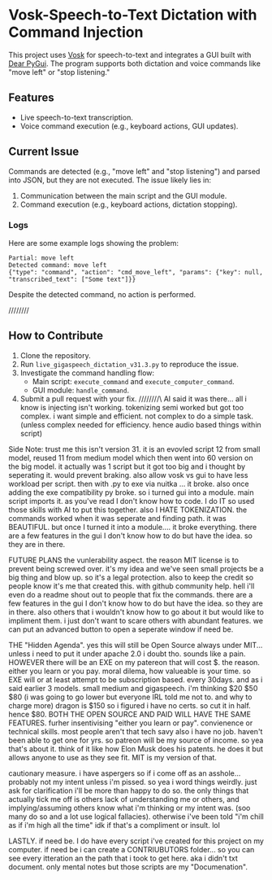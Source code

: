 # Vosk-Speech-to-Text Dictation with Command Injection

This project uses [Vosk](https://github.com/alphacep/vosk-api) for speech-to-text and integrates a GUI built with [Dear PyGui](https://github.com/hoffstadt/DearPyGui). The program supports both dictation and voice commands like "move left" or "stop listening."

## Features
- Live speech-to-text transcription.
- Voice command execution (e.g., keyboard actions, GUI updates).

## Current Issue
Commands are detected (e.g., "move left" and "stop listening") and parsed into JSON, but they are not executed. The issue likely lies in:
1. Communication between the main script and the GUI module.
2. Command execution (e.g., keyboard actions, dictation stopping).

### Logs
Here are some example logs showing the problem:
```
Partial: move left
Detected command: move left
{"type": "command", "action": "cmd_move_left", "params": {"key": null, "transcribed_text": ["Some text"]}}
```

Despite the detected command, no action is performed.

\/\/\/\/\/\/\/\/
## How to Contribute
1. Clone the repository.
2. Run `live_gigaspeech_dictation_v31.3.py` to reproduce the issue.
3. Investigate the command handling flow:
   - Main script: `execute_command` and `execute_computer_command`.
   - GUI module: `handle_command`.
4. Submit a pull request with your fix.
/\/\/\/\/\/\/\/\ AI said it was there... all i know is injecting isn't working. tokenizing semi worked but got too complex. i want simple and efficient. not complex to do a simple task. (unless complex needed for efficiency. hence audio based things within script)


Side Note: trust me this isn't version 31. it is an evovled script 12 from small model, reused 11 from medium model which then went into 60 version on the big model. it actually was 1 script but it got too big and i thought by seperating it. would prevent braking. also allow vosk vs gui to have less workload per script. then with .py to exe via nuitka ... it broke. also once adding the exe compatibility py broke. so i turned gui into a module. main script imports it. as you've read I don't know how to code. I do IT so used those skills with AI to put this together. also I HATE TOKENIZATION. the commands worked when it was seperate and finding path. it was BEAUTIFUL. but once I turned it into a module.... it broke everything. there are a few features in the gui I don't know how to do but have the idea. so they are in there.


FUTURE PLANS the vunlerability aspect. the reason MIT license is to prevent being screwed over. it's my idea and we've seen small projects be a big thing and blow up. so it's a legal protection. also to keep the credit so people know it's me that created this. with github community help. hell i'll even do a readme shout out to people that fix the commands. there are a few features in the gui I don't know how to do but have the idea. so they are in there. also others that i wouldn't know how to go about it but would like to impliment them. i just don't want to scare others with abundant features. we can put an advanced button to open a seperate window if need be.

THE "Hidden Agenda". yes this will still be Open Source always under MIT... unless i need to put it under apache 2.0 i doubt tho. sounds like a pain. HOWEVER there will be an EXE on my patereon that will cost $. the reason. either you learn or you pay. moral dilema, how valueable is your time. so EXE will or at least attempt to be subscription based. every 30days. and as i said earlier 3 models. small medium and gigaspeech. i'm thinking $20 $50 $80 (i was going to go lower but everyone IRL told me not to. and why to charge more) dragon is $150 so i figured i have no certs. so cut it in half. hence $80.
BOTH THE OPEN SOURCE AND PAID WILL HAVE THE SAME FEATURES. furher insentivising "either you learn or pay". convienence or technical skills. most people aren't that tech savy also i have no job. haven't been able to get one for yrs. so patreon will be my source of income. so yea that's about it. think of it like how Elon Musk does his patents. he does it but allows anyone to use as they see fit. MIT is my version of that.

cautionary measure. i have aspergers so if i come off as an asshole... probably not my intent unless i'm pissed. so yea i word things weirdly. just ask for clarification i'll be more than happy to do so. the only things that actually tick me off is others lack of understanding me or others, and implying/assuming others know what i'm thinking or my intent was. (soo many do so and a lot use logical fallacies). otherwise i've been told "i'm chill as if i'm high all the time" idk if that's a compliment or insult. lol 

LASTLY. if need be. I do have every script i've created for this project on my computer. if need be i can create a CONTRIUBUTORS folder... so you can see every itteration an the path that i took to get here. aka i didn't txt document. only mental notes but those scripts are my "Documenation".
